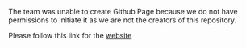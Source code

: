 The team was unable to create Github Page because we do not have permissions to initiate it as we are not the creators of this repository.

Please follow this link for the [website](https://ghs-data-collection.weebly.com/)
